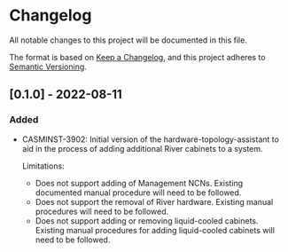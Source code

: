 # Changelog

All notable changes to this project will be documented in this file.

The format is based on [Keep a Changelog](https://keepachangelog.com/en/1.0.0/),
and this project adheres to [Semantic Versioning](https://semver.org/spec/v2.0.0.html).

## [0.1.0] - 2022-08-11

### Added
- CASMINST-3902: Initial version of the hardware-topology-assistant to aid in the process of adding additional River cabinets to a system. 
  
  Limitations:
  - Does not support adding of Management NCNs. Existing documented manual procedure will need to be followed.
  - Does not support the removal of River hardware. Existing manual procedures will need to be followed.
  - Does not support adding or removing liquid-cooled cabinets. Existing manual procedures for adding liquid-cooled cabinets will need to be followed.